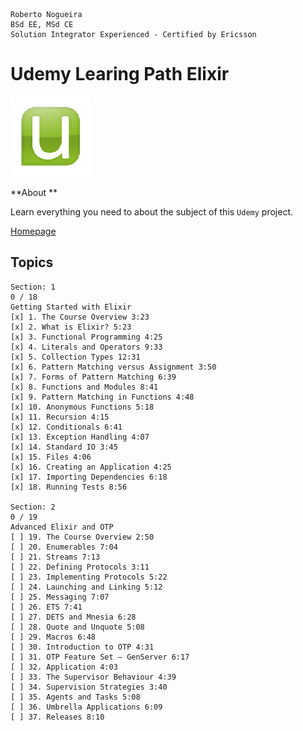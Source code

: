 ```
Roberto Nogueira  
BSd EE, MSd CE
Solution Integrator Experienced - Certified by Ericsson
```
# Udemy Learing Path Elixir

![udemy image](images/udemy.png)

**About **

Learn everything you need to about the subject of this `Udemy` project.

[Homepage](https://www.udemy.com/learning-path-elixir-web-development-with-elixir/learn/v4/overview)

## Topics
```
Section: 1
0 / 18
Getting Started with Elixir
[x] 1. The Course Overview 3:23
[x] 2. What is Elixir? 5:23
[x] 3. Functional Programming 4:25
[x] 4. Literals and Operators 9:33
[x] 5. Collection Types 12:31
[x] 6. Pattern Matching versus Assignment 3:50
[x] 7. Forms of Pattern Matching 6:39
[x] 8. Functions and Modules 8:41
[x] 9. Pattern Matching in Functions 4:48
[x] 10. Anonymous Functions 5:18
[x] 11. Recursion 4:15
[x] 12. Conditionals 6:41
[x] 13. Exception Handling 4:07
[x] 14. Standard IO 3:45
[x] 15. Files 4:06
[x] 16. Creating an Application 4:25
[x] 17. Importing Dependencies 6:18
[x] 18. Running Tests 8:56

Section: 2
0 / 19
Advanced Elixir and OTP
[ ] 19. The Course Overview 2:50
[ ] 20. Enumerables 7:04
[ ] 21. Streams 7:13
[ ] 22. Defining Protocols 3:11
[ ] 23. Implementing Protocols 5:22
[ ] 24. Launching and Linking 5:12
[ ] 25. Messaging 7:07
[ ] 26. ETS 7:41
[ ] 27. DETS and Mnesia 6:28
[ ] 28. Quote and Unquote 5:08
[ ] 29. Macros 6:48
[ ] 30. Introduction to OTP 4:31
[ ] 31. OTP Feature Set — GenServer 6:17
[ ] 32. Application 4:03
[ ] 33. The Supervisor Behaviour 4:39
[ ] 34. Supervision Strategies 3:40
[ ] 35. Agents and Tasks 5:08
[ ] 36. Umbrella Applications 6:09
[ ] 37. Releases 8:10
```
